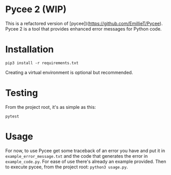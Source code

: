 # Pycee 2 (WIP)
This is a refactored version of [pycee])(https://github.com/EmillieT/Pycee).
Pycee 2 is a tool that provides enhanced error messages for Python code.


# Installation
```console
pip3 install -r requirements.txt
```
Creating a virtual environment is optional but recommended.

# Testing
From the project root, it's as simple as this:
```console
pytest
```

# Usage
For now, to use Pycee get some traceback of an error you have and put it in ``example_error_message.txt``
and the code that generates the error in ``example_code.py``.
For ease of use there's already an example provided.
Then to execute pycee, from the project root: ``python3 usage.py``.
